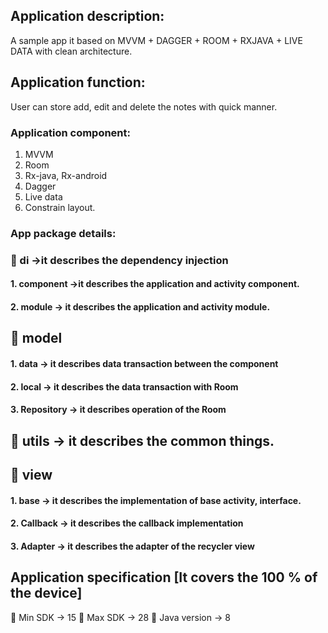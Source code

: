 ## Application description:
 A sample app it based on MVVM + DAGGER + ROOM + RXJAVA + LIVE DATA with clean architecture.
## Application function:
User can store add, edit and delete the notes with quick manner.
### Application component:
1.	MVVM
2.	Room
3.	Rx-java, Rx-android
4.	Dagger
5.	Live data
6.	Constrain layout.
### App package details:
### 	di ->it describes the dependency injection
#### 1. component ->it describes the application and activity component.
#### 2. module -> it describes the application and activity module.
## 	model 
#### 1.	data    -> it describes data transaction between the component
#### 2.	local    -> it describes the data transaction with Room
#### 3.	Repository -> it describes operation of the Room
## 	utils -> it describes the common things.
## 	view 
#### 1.	base -> it describes the implementation of base activity, interface.
#### 2.	Callback -> it describes the callback implementation 
#### 3.	Adapter -> it describes the adapter of the recycler view
## Application specification [It covers the 100 % of the device]
	Min SDK -> 	15
	Max SDK ->	28
	Java version -> 8
